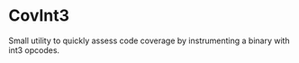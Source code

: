 # CovInt3
Small utility to quickly assess code coverage by instrumenting a binary with int3 opcodes.
